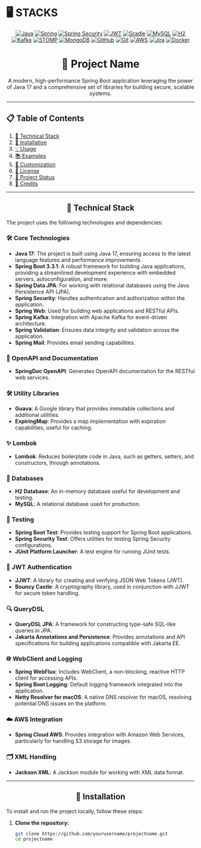 # 🖥 STACKS

<div align="center">

   [![Java](https://img.shields.io/badge/Java-%23ED8B00.svg?style=for-the-badge&logo=java&logoColor=white)](https://www.oracle.com/java/)
   [![Spring](https://img.shields.io/badge/Spring-%236DB33F.svg?style=for-the-badge&logo=spring&logoColor=white)](https://spring.io/)
   [![Spring Security](https://img.shields.io/badge/Spring%20Security-%236DB33F.svg?style=for-the-badge&logo=spring-security&logoColor=white)](https://spring.io/projects/spring-security)
   [![JWT](https://img.shields.io/badge/JWT-%23000000.svg?style=for-the-badge&logo=JSON%20web%20tokens)](https://jwt.io/)
   [![Gradle](https://img.shields.io/badge/Gradle-%2302303A.svg?style=for-the-badge&logo=gradle&logoColor=white)](https://gradle.org/)
   [![MySQL](https://img.shields.io/badge/MySQL-%234479A1.svg?style=for-the-badge&logo=mysql&logoColor=white)](https://www.mysql.com/)
   [![H2](https://img.shields.io/badge/H2-%230072B1.svg?style=for-the-badge&logo=h2&logoColor=white)](https://www.h2database.com/)
   [![Kafka](https://img.shields.io/badge/Apache%20Kafka-231F20.svg?style=for-the-badge&logo=apache-kafka&logoColor=white)](https://kafka.apache.org/)
   [![STOMP](https://img.shields.io/badge/STOMP-%23FF6347.svg?style=for-the-badge)](https://stomp.github.io/stomp-specification-1.2.html)
   [![MongoDB](https://img.shields.io/badge/MongoDB-%2347A248.svg?style=for-the-badge&logo=mongodb&logoColor=white)](https://www.mongodb.com/)
   [![GitHub](https://img.shields.io/badge/GitHub-%23181717.svg?style=for-the-badge&logo=github&logoColor=white)](https://github.com/)
   [![Git](https://img.shields.io/badge/Git-%23F05033.svg?style=for-the-badge&logo=git&logoColor=white)](https://git-scm.com/)
   [![AWS](https://img.shields.io/badge/AWS-%23232F3E.svg?style=for-the-badge&logo=amazon-aws&logoColor=white)](https://aws.amazon.com/)
   [![Jira](https://img.shields.io/badge/Jira-%230A0FFF.svg?style=for-the-badge&logo=jira&logoColor=white)](https://www.atlassian.com/software/jira)
   [![Docker](https://img.shields.io/badge/Docker-%232496ED.svg?style=for-the-badge&logo=docker&logoColor=white)](https://www.docker.com/)

</div>




<h1 align="center">🌟 Project Name</h1>

<p align="center">A modern, high-performance Spring Boot application leveraging the power of Java 17 and a comprehensive set of libraries for building secure, scalable systems.</p>

---

## 📋 Table of Contents
1. [🚀 Technical Stack](#-technical-stack)
2. [🔧 Installation](#-installation)
3. [💡 Usage](#-usage)
4. [📚 Examples](#-examples)
5. [🎨 Customization](#-customization)
6. [📄 License](#-license)
7. [📌 Project Status](#-project-status)
8. [👥 Credits](#-credits)

---

<h2 align="center">🚀 Technical Stack</h2>

The project uses the following technologies and dependencies:

### 🛠 Core Technologies
- **Java 17**: The project is built using Java 17, ensuring access to the latest language features and performance improvements.
- **Spring Boot 3.3.1**: A robust framework for building Java applications, providing a streamlined development experience with embedded servers, autoconfiguration, and more.
- **Spring Data JPA**: For working with relational databases using the Java Persistence API (JPA).
- **Spring Security**: Handles authentication and authorization within the application.
- **Spring Web**: Used for building web applications and RESTful APIs.
- **Spring Kafka**: Integration with Apache Kafka for event-driven architecture.
- **Spring Validation**: Ensures data integrity and validation across the application.
- **Spring Mail**: Provides email sending capabilities.

### 📑 OpenAPI and Documentation
- **SpringDoc OpenAPI**: Generates OpenAPI documentation for the RESTful web services.

### 🛠 Utility Libraries
- **Guava**: A Google library that provides immutable collections and additional utilities.
- **ExpiringMap**: Provides a map implementation with expiration capabilities, useful for caching.

### ✨ Lombok
- **Lombok**: Reduces boilerplate code in Java, such as getters, setters, and constructors, through annotations.

### 💾 Databases
- **H2 Database**: An in-memory database useful for development and testing.
- **MySQL**: A relational database used for production.

### 🧪 Testing
- **Spring Boot Test**: Provides testing support for Spring Boot applications.
- **Spring Security Test**: Offers utilities for testing Spring Security configurations.
- **JUnit Platform Launcher**: A test engine for running JUnit tests.

### 🔐 JWT Authentication
- **JJWT**: A library for creating and verifying JSON Web Tokens (JWT).
- **Bouncy Castle**: A cryptography library, used in conjunction with JJWT for secure token handling.

### 🔍 QueryDSL
- **QueryDSL JPA**: A framework for constructing type-safe SQL-like queries in JPA.
- **Jakarta Annotations and Persistence**: Provides annotations and API specifications for building applications compatible with Jakarta EE.

### 🌐 WebClient and Logging
- **Spring WebFlux**: Includes WebClient, a non-blocking, reactive HTTP client for accessing APIs.
- **Spring Boot Logging**: Default logging framework integrated into the application.
- **Netty Resolver for macOS**: A native DNS resolver for macOS, resolving potential DNS issues on the platform.

### ☁️ AWS Integration
- **Spring Cloud AWS**: Provides integration with Amazon Web Services, particularly for handling S3 storage for images.

### 🗂 XML Handling
- **Jackson XML**: A Jackson module for working with XML data format.

---

<h2 align="center">🔧 Installation</h2>

To install and run the project locally, follow these steps:

1. **Clone the repository:**
   ```bash
   git clone https://github.com/yourusername/projectname.git
   cd projectname
